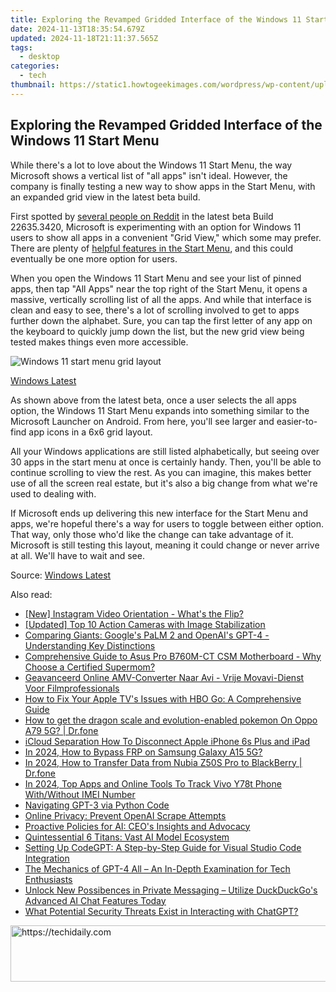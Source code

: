 ```yaml
---
title: Exploring the Revamped Gridded Interface of the Windows 11 Start Menu
date: 2024-11-13T18:35:54.679Z
updated: 2024-11-18T21:11:37.565Z
tags:
  - desktop
categories:
  - tech
thumbnail: https://static1.howtogeekimages.com/wordpress/wp-content/uploads/2024/03/windows-11-laptop-with-the-windows-app-drawer-open-in-the-start-menu.jpg
---
```


## Exploring the Revamped Gridded Interface of the Windows 11 Start Menu

While there's a lot to love about the Windows 11 Start Menu, the way Microsoft shows a vertical list of "all apps" isn't ideal. However, the company is finally testing a new way to show apps in the Start Menu, with an expanded grid view in the latest beta build.

 First spotted by [several people on Reddit](https://www.reddit.com/r/Windows11/comments/1brkycv/microsoft%5Fis%5Fexperimenting%5Fwith%5Fan%5Fupdated%5Fstart/) in the latest beta Build 22635.3420, Microsoft is experimenting with an option for Windows 11 users to show all apps in a convenient "Grid View," which some may prefer. There are plenty of [helpful features in the Start Menu](https://youtube-zero.techidaily.com/ssential-guide-to-free-attractive-youtube-intros/), and this could eventually be one more option for users.

 When you open the Windows 11 Start Menu and see your list of pinned apps, then tap "All Apps" near the top right of the Start Menu, it opens a massive, vertically scrolling list of all the apps. And while that interface is clean and easy to see, there's a lot of scrolling involved to get to apps further down the alphabet. Sure, you can tap the first letter of any app on the keyboard to quickly jump down the list, but the new grid view being tested makes things even more accessible.

![Windows 11 start menu grid layout](https://static1.howtogeekimages.com/wordpress/wp-content/uploads/2024/04/windows-11-start-menu-grid.jpg) 

[Windows Latest](https://www.windowslatest.com/2024/03/31/microsoft-tests-a-new-grid-design-for-windows-11-start-menus-all-apps/)

 As shown above from the latest beta, once a user selects the all apps option, the Windows 11 Start Menu expands into something similar to the Microsoft Launcher on Android. From here, you'll see larger and easier-to-find app icons in a 6x6 grid layout.

 All your Windows applications are still listed alphabetically, but seeing over 30 apps in the start menu at once is certainly handy. Then, you'll be able to continue scrolling to view the rest. As you can imagine, this makes better use of all the screen real estate, but it's also a big change from what we're used to dealing with.

 If Microsoft ends up delivering this new interface for the Start Menu and apps, we're hopeful there's a way for users to toggle between either option. That way, only those who'd like the change can take advantage of it. Microsoft is still testing this layout, meaning it could change or never arrive at all. We'll have to wait and see.

 Source: [Windows Latest](https://www.windowslatest.com/2024/03/31/microsoft-tests-a-new-grid-design-for-windows-11-start-menus-all-apps/)

<ins class="adsbygoogle"
     style="display:block"
     data-ad-format="autorelaxed"
     data-ad-client="ca-pub-7571918770474297"
     data-ad-slot="1223367746"></ins>

<ins class="adsbygoogle"
     style="display:block"
     data-ad-client="ca-pub-7571918770474297"
     data-ad-slot="8358498916"
     data-ad-format="auto"
     data-full-width-responsive="true"></ins>

<span class="atpl-alsoreadstyle">Also read:</span>
<div><ul>
<li><a href="https://fox-links.techidaily.com/new-instagram-video-orientation-whats-the-flip/"><u>[New] Instagram Video Orientation - What's the Flip?</u></a></li>
<li><a href="https://extra-lessons.techidaily.com/updated-top-10-action-cameras-with-image-stabilization/"><u>[Updated] Top 10 Action Cameras with Image Stabilization</u></a></li>
<li><a href="https://tech-haven.techidaily.com/comparing-giants-googles-palm-2-and-openais-gpt-4-understanding-key-distinctions/"><u>Comparing Giants: Google's PaLM 2 and OpenAI's GPT-4 - Understanding Key Distinctions</u></a></li>
<li><a href="https://hardware-reviews.techidaily.com/comprehensive-guide-to-asus-pro-b760m-ct-csm-motherboard-why-choose-a-certified-supermom/"><u>Comprehensive Guide to Asus Pro B760M-CT CSM Motherboard - Why Choose a Certified Supermom?</u></a></li>
<li><a href="https://solve-outstanding.techidaily.com/geavanceerd-online-amv-converter-naar-avi-vrije-movavi-dienst-voor-filmprofessionals/"><u>Geavanceerd Online AMV-Converter Naar Avi - Vrije Movavi-Dienst Voor Filmprofessionals</u></a></li>
<li><a href="https://media-tips.techidaily.com/how-to-fix-your-apple-tvs-issues-with-hbo-go-a-comprehensive-guide/"><u>How to Fix Your Apple TV's Issues with HBO Go: A Comprehensive Guide</u></a></li>
<li><a href="https://android-pokemon-go.techidaily.com/how-to-get-the-dragon-scale-and-evolution-enabled-pokemon-on-oppo-a79-5g-drfone-by-drfone-virtual-android/"><u>How to get the dragon scale and evolution-enabled pokemon On Oppo A79 5G? | Dr.fone</u></a></li>
<li><a href="https://apple-account.techidaily.com/icloud-separation-how-to-disconnect-apple-iphone-6s-plus-and-ipad-by-drfone-ios/"><u>iCloud Separation How To Disconnect Apple iPhone 6s Plus and iPad</u></a></li>
<li><a href="https://android-frp.techidaily.com/in-2024-how-to-bypass-frp-on-samsung-galaxy-a15-5g-by-drfone-android/"><u>In 2024, How to Bypass FRP on Samsung Galaxy A15 5G?</u></a></li>
<li><a href="https://android-transfer.techidaily.com/in-2024-how-to-transfer-data-from-nubia-z50s-pro-to-blackberry-drfone-by-drfone-transfer-from-android-transfer-from-android/"><u>In 2024, How to Transfer Data from Nubia Z50S Pro to BlackBerry | Dr.fone</u></a></li>
<li><a href="https://android-unlock.techidaily.com/in-2024-top-apps-and-online-tools-to-track-vivo-y78t-phone-withwithout-imei-number-by-drfone-android/"><u>In 2024, Top Apps and Online Tools To Track Vivo Y78t Phone With/Without IMEI Number</u></a></li>
<li><a href="https://tech-haven.techidaily.com/navigating-gpt-3-via-python-code/"><u>Navigating GPT-3 via Python Code</u></a></li>
<li><a href="https://tech-haven.techidaily.com/online-privacy-prevent-openai-scrape-attempts/"><u>Online Privacy: Prevent OpenAI Scrape Attempts</u></a></li>
<li><a href="https://tech-haven.techidaily.com/proactive-policies-for-ai-ceos-insights-and-advocacy/"><u>Proactive Policies for AI: CEO's Insights and Advocacy</u></a></li>
<li><a href="https://tech-haven.techidaily.com/quintessential-6-titans-vast-ai-model-ecosystem/"><u>Quintessential 6 Titans: Vast AI Model Ecosystem</u></a></li>
<li><a href="https://tech-haven.techidaily.com/setting-up-codegpt-a-step-by-step-guide-for-visual-studio-code-integration/"><u>Setting Up CodeGPT: A Step-by-Step Guide for Visual Studio Code Integration</u></a></li>
<li><a href="https://tech-haven.techidaily.com/the-mechanics-of-gpt-4-all-an-in-depth-examination-for-tech-enthusiasts/"><u>The Mechanics of GPT-4 All – An In-Depth Examination for Tech Enthusiasts</u></a></li>
<li><a href="https://tech-haven.techidaily.com/unlock-new-possibences-in-private-messaging-utilize-duckduckgos-advanced-ai-chat-features-today/"><u>Unlock New Possibences in Private Messaging – Utilize DuckDuckGo's Advanced AI Chat Features Today</u></a></li>
<li><a href="https://tech-haven.techidaily.com/what-potential-security-threats-exist-in-interacting-with-chatgpt/"><u>What Potential Security Threats Exist in Interacting with ChatGPT?</u></a></li>
</ul></div>

<!-- affiliate ads begin -->
<a href="https://appsumo.8odi.net/c/5597632/2037359/7443" target="_top" id="2037359">
  <img src="//a.impactradius-go.com/display-ad/7443-2037359" border="0" alt="https://techidaily.com" width="728" height="90"/>
</a>
<img height="0" width="0" src="https://appsumo.8odi.net/i/5597632/2037359/7443" style="position:absolute;visibility:hidden;" border="0" />
<!-- affiliate ads end -->

